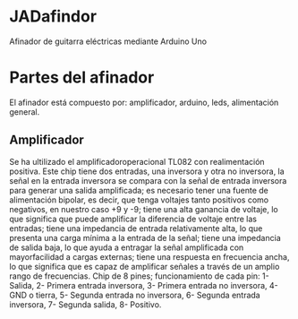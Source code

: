 # JADafindor
Afinador de guitarra eléctricas mediante Arduino Uno
# Partes del afinador
El afinador está compuesto por: amplificador, arduino, leds, alimentación general.
## Amplificador
Se ha ultilizado el amplificadoroperacional TL082 con realimentación positiva. Este chip tiene dos entradas, una inversora y otra no inversora, la señal en la entrada inversora se compara con la señal de entrada inversora para generar una salida amplificada; es necesario tener una fuente de alimentación bipolar, es decir, que tenga voltajes tanto positivos como negativos, en nuestro caso +9 y -9; tiene una alta ganancia de voltaje, lo que significa que puede amplificar la diferencia de voltaje entre las entradas; tiene una impedancia de entrada relativamente alta, lo que presenta una carga mínima a la entrada de la señal; tiene una impedancia de salida baja, lo que ayuda a entragar la señal amplificada con mayorfacilidad a cargas externas; tiene una respuesta en frecuencia ancha, lo que significa que es capaz de amplificar señales a través de un amplio rango de frecuencias. Chip de 8 pines; funcionamiento de cada pin: 1- Salida, 2- Primera entrada inversora, 3- Primera entrada no inversora, 4- GND o tierra, 5- Segunda entrada no inversora, 6- Segunda entrada inversora, 7- Segunda salida, 8- Positivo.
